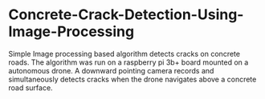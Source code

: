 # Concrete-Crack-Detection-Using-Image-Processing
Simple Image processing based algorithm detects cracks on concrete roads. The algorithm was run on a raspberry pi 3b+ board mounted on a autonomous drone. A downward pointing camera records and simultaneously detects cracks when the drone navigates above a concrete road surface.
